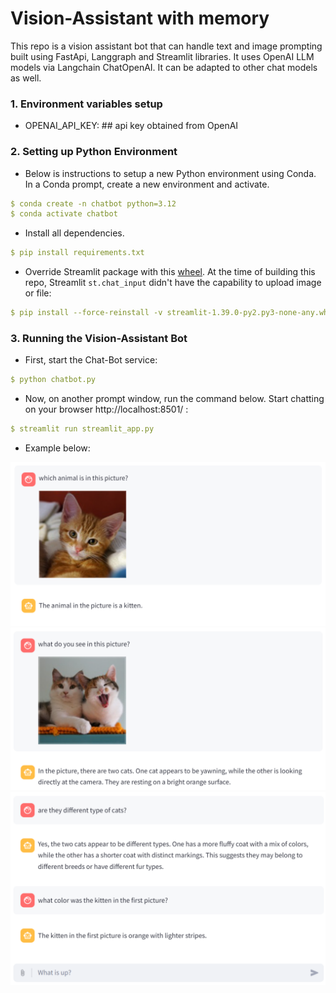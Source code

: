 # Vision-Assistant with memory
This repo is a vision assistant bot that can handle text and image prompting  built using FastApi, Langgraph and Streamlit libraries. It uses OpenAI LLM models via Langchain ChatOpenAI. It can be adapted to other chat models as well.

### 1. Environment variables setup 
- OPENAI_API_KEY:  ## api key obtained from OpenAI
### 2. Setting up Python Environment
- Below is instructions to setup a new Python environment using Conda. In a Conda prompt, create a new environment and activate.
```yaml
$ conda create -n chatbot python=3.12
$ conda activate chatbot
```
- Install all dependencies.
```yaml
$ pip install requirements.txt
```
- Override Streamlit package with this [wheel](https://core-previews.s3-us-west-2.amazonaws.com/pr-9491/streamlit-1.39.0-py2.py3-none-any.whl). At the time of building this repo, Streamlit ```st.chat_input``` didn't have the capability to upload image or file: 
```yaml
$ pip install --force-reinstall -v streamlit-1.39.0-py2.py3-none-any.whl
```
### 3. Running the Vision-Assistant Bot
- First, start the Chat-Bot service:
```yaml
$ python chatbot.py
```
- Now, on another prompt window, run the command below. Start chatting on your browser http://localhost:8501/ :
```yaml
$ streamlit run streamlit_app.py
```
- Example below:

![Vision-Assistant with memory #1](images/image.png)
![Vision-Assistant with memory #2](images/image-1.png)
![Vision-Assistant with memory #2](images/image-2.png)